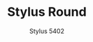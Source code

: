 ---
designer: Pedrali R&D
description: "A%20harmony%20of%20curved%20lines%20characterizes%20Stylus%20table%20in%20all%20its%20components.%20Table%20with%20round%2C%20powder%20coated%2C%20sand-blasted%20cast-iron%20base%20and%20steel%20tube%20column.%20Available%20combined%20with%20tops%20of%20different%20sizes%20and%20finishes."
image_primary: img/Stylus_5402_01_zoom.jpg
image_secondary: img/Stylus_5402_02_zoom.jpg
manufacturer: Pedrali
href: https://www.pedrali.it/en/products/catalog/Table-STYLUS-5402/
subtitle: Stylus 5402
title: Stylus Round
image_thumb: img/Stylus_5402_cover.jpg
tags: 
  - pedrali
  - central-base-tables
category: central-base-tables
slug: /manufacturers/pedrali/central-base-tables/pedrali-r-d-stylus-round
---